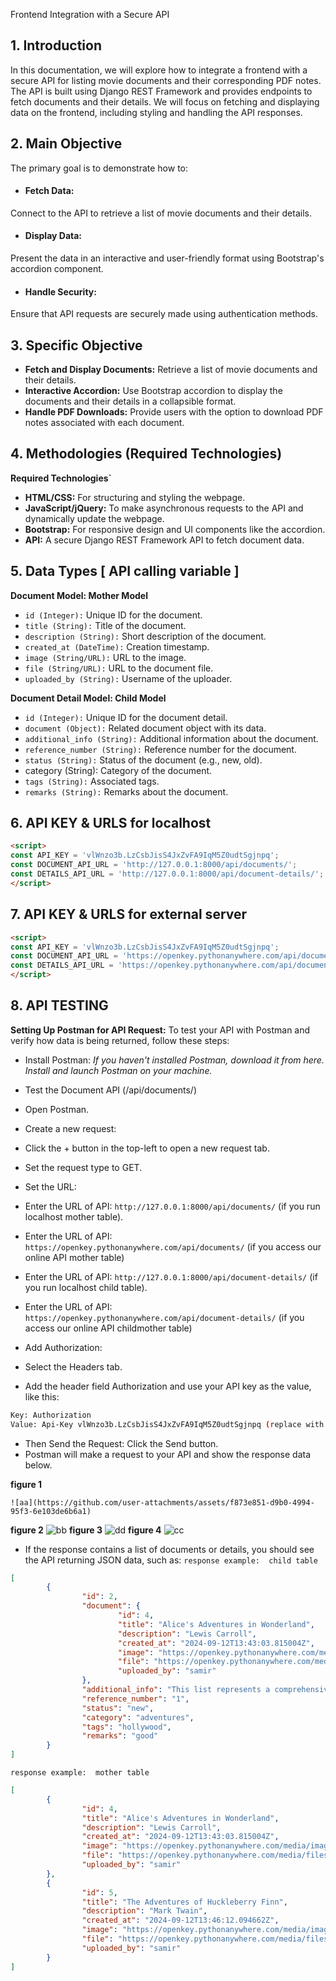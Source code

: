 Frontend Integration with a Secure API

## 1. Introduction
In this documentation, we will explore how to integrate a frontend with a secure API for listing movie documents and their corresponding PDF notes. The API is built using Django REST Framework and provides endpoints to fetch documents and their details. We will focus on fetching and displaying data on the frontend, including styling and handling the API responses.

## 2. Main Objective
The primary goal is to demonstrate how to:

- #### Fetch Data: 
Connect to the API to retrieve a list of movie documents and their details.

- #### Display Data: 
Present the data in an interactive and user-friendly format using Bootstrap's accordion component.

- #### Handle Security: 
Ensure that API requests are securely made using authentication methods.

## 3. Specific Objective

- **Fetch and Display Documents:** Retrieve a list of movie documents and their details.
- **Interactive Accordion:** Use Bootstrap accordion to display the documents and their details in a collapsible format.
- **Handle PDF Downloads:** Provide users with the option to download PDF notes associated with each document.
  
## 4. Methodologies (Required Technologies)
**Required Technologies`**

- **HTML/CSS:** For structuring and styling the webpage.
- **JavaScript/jQuery:** To make asynchronous requests to the API and dynamically update the webpage.
- **Bootstrap:** For responsive design and UI components like the accordion.
- **API:** A secure Django REST Framework API to fetch document data.

## 5. Data Types [ API calling variable ]

**Document Model:  Mother Model**

- `id (Integer):` Unique ID for the document.
- `title (String):` Title of the document.
- `description (String):` Short description of the document.
- `created_at (DateTime):` Creation timestamp.
- `image (String/URL):` URL to the image.
- `file (String/URL):` URL to the document file.
- `uploaded_by (String):` Username of the uploader.

**Document Detail Model:  Child Model**

- `id (Integer):` Unique ID for the document detail.
- `document (Object):` Related document object with its data.
- `additional_info (String):` Additional information about the document.
- `reference_number (String):` Reference number for the document.
- `status (String):` Status of the document (e.g., new, old).
- category (String): Category of the document.
- `tags (String):` Associated tags.
- `remarks (String):` Remarks about the document.

## 6. API KEY & URLS for localhost

```html
<script>
const API_KEY = 'vlWnzo3b.LzCsbJisS4JxZvFA9IqM5Z0udtSgjnpq';
const DOCUMENT_API_URL = 'http://127.0.0.1:8000/api/documents/';
const DETAILS_API_URL = 'http://127.0.0.1:8000/api/document-details/';
</script>
```


## 7. API KEY & URLS for external server

```html
<script>
const API_KEY = 'vlWnzo3b.LzCsbJisS4JxZvFA9IqM5Z0udtSgjnpq';
const DOCUMENT_API_URL = 'https://openkey.pythonanywhere.com/api/documents/';
const DETAILS_API_URL = 'https://openkey.pythonanywhere.com/api/document-details/';
</script>
```

## 8. API TESTING
**Setting Up Postman for API Request:**
To test your API with Postman and verify how data is being returned, follow these steps:

- Install Postman:
*If you haven't installed Postman, download it from here.*
*Install and launch Postman on your machine.*

- Test the Document API (/api/documents/)
- Open Postman.
- Create a new request:
- Click the + button in the top-left to open a new request tab.
- Set the request type to GET.
- Set the URL:
- Enter the URL of  API: `http://127.0.0.1:8000/api/documents/` (if you run localhost mother table).
- Enter the URL of  API: `https://openkey.pythonanywhere.com/api/documents/` (if you access our online API mother table)
- Enter the URL of  API: `http://127.0.0.1:8000/api/document-details/` (if you run localhost child table).
- Enter the URL of  API: `https://openkey.pythonanywhere.com/api/document-details/` (if you access our online API childmother table)
- Add Authorization:
- Select the Headers tab.
- Add the header field Authorization and use your API key as the value, like this:
```bash
Key: Authorization
Value: Api-Key vlWnzo3b.LzCsbJisS4JxZvFA9IqM5Z0udtSgjnpq (replace with your actual API key).
```
- Then Send the Request: Click the Send button.
- Postman will make a request to your API and show the response data below.

**figure 1**
```image
![aa](https://github.com/user-attachments/assets/f873e851-d9b0-4994-95f3-6e103de6b6a1)
```
**figure 2**
![bb](https://github.com/user-attachments/assets/e8c0a22d-e343-43e9-b765-3ee01e9b77dd)
**figure 3**
![dd](https://github.com/user-attachments/assets/5f7471f0-5a30-440a-a880-d44a2667bc65)
**figure 4**
![cc](https://github.com/user-attachments/assets/cd57247f-fa28-40f7-8e10-1c805f14943e)
- If the response contains a list of documents or details, you should see the API returning JSON data, such as:
`response example:  child table`
```json
[
        {
                "id": 2,
                "document": {
                        "id": 4,
                        "title": "Alice's Adventures in Wonderland",
                        "description": "Lewis Carroll",
                        "created_at": "2024-09-12T13:43:03.815004Z",
                        "image": "https://openkey.pythonanywhere.com/media/images/MV5BMzE5MTViZmYtMWE1YS00MTlkLWEyMzQtMDFkNmM3ZTdiMTQ2XkEyXkFqcGdeQXVyMTIzNTI5NTM1._V1_.jpg",
                        "file": "https://openkey.pythonanywhere.com/media/files/Film-Synopsis-Example-Whiplash.pdf",
                        "uploaded_by": "samir"
                },
                "additional_info": "This list represents a comprehensive and trusted collection of the greatest books. Developed",
                "reference_number": "1",
                "status": "new",
                "category": "adventures",
                "tags": "hollywood",
                "remarks": "good"
        }
]
```
`response example:  mother table`
```json
[
        {
                "id": 4,
                "title": "Alice's Adventures in Wonderland",
                "description": "Lewis Carroll",
                "created_at": "2024-09-12T13:43:03.815004Z",
                "image": "https://openkey.pythonanywhere.com/media/images/MV5BMzE5MTViZmYtMWE1YS00MTlkLWEyMzQtMDFkNmM3ZTdiMTQ2XkEyXkFqcGdeQXVyMTIzNTI5NTM1._V1_.jpg",
                "file": "https://openkey.pythonanywhere.com/media/files/Film-Synopsis-Example-Whiplash.pdf",
                "uploaded_by": "samir"
        },
        {
                "id": 5,
                "title": "The Adventures of Huckleberry Finn",
                "description": "Mark Twain",
                "created_at": "2024-09-12T13:46:12.094662Z",
                "image": "https://openkey.pythonanywhere.com/media/images/the-adventures-of-huckleberry-finn-9781481403757_hr.jpg",
                "file": "https://openkey.pythonanywhere.com/media/files/Film-Synopsis-Example-Whiplash_ZeBkdyV.pdf",
                "uploaded_by": "samir"
        }
]
```




 
